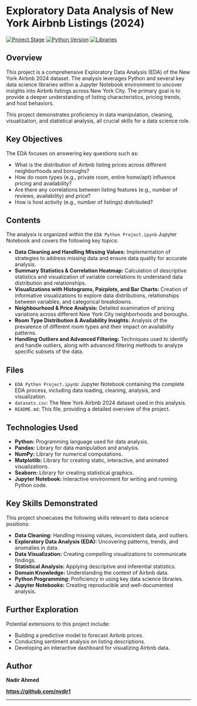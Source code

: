 # Exploratory Data Analysis of New York Airbnb Listings (2024)

[![Project Stage](https://img.shields.io/badge/Project%20Stage-Completed-brightgreen.svg)](https://shields.io/)
[![Python Version](https://img.shields.io/badge/Python-3.x-yellow.svg)](https://www.python.org/)
[![Libraries](https://img.shields.io/badge/Libraries-Pandas%2C%20NumPy%2C%20Matplotlib%2C%20Seaborn-blue.svg)](https://shields.io/)

## Overview

This project is a comprehensive Exploratory Data Analysis (EDA) of the New York Airbnb 2024 dataset. The analysis leverages Python and several key data science libraries within a Jupyter Notebook environment to uncover insights into Airbnb listings across New York City. The primary goal is to provide a deeper understanding of listing characteristics, pricing trends, and host behaviors.

This project demonstrates proficiency in data manipulation, cleaning, visualization, and statistical analysis, all crucial skills for a data science role.

## Key Objectives

The EDA focuses on answering key questions such as:

* What is the distribution of Airbnb listing prices across different neighborhoods and boroughs?
* How do room types (e.g., private room, entire home/apt) influence pricing and availability?
* Are there any correlations between listing features (e.g., number of reviews, availability) and price?
* How is host activity (e.g., number of listings) distributed?

## Contents

The analysis is organized within the `EDA Python Project.ipynb` Jupyter Notebook and covers the following key topics:

* **Data Cleaning and Handling Missing Values:** Implementation of strategies to address missing data and ensure data quality for accurate analysis.
* **Summary Statistics & Correlation Heatmap:** Calculation of descriptive statistics and visualization of variable correlations to understand data distribution and relationships.
* **Visualizations with Histograms, Pairplots, and Bar Charts:** Creation of informative visualizations to explore data distributions, relationships between variables, and categorical breakdowns.
* **Neighbourhood & Price Analysis:** Detailed examination of pricing variations across different New York City neighborhoods and boroughs.
* **Room Type Distribution & Availability Insights:** Analysis of the prevalence of different room types and their impact on availability patterns.
* **Handling Outliers and Advanced Filtering:** Techniques used to identify and handle outliers, along with advanced filtering methods to analyze specific subsets of the data.

## Files

* `EDA Python Project.ipynb`: Jupyter Notebook containing the complete EDA process, including data loading, cleaning, analysis, and visualization.
* `datasets.csv`: The New York Airbnb 2024 dataset used in this analysis.
* `README.md`: This file, providing a detailed overview of the project.

## Technologies Used

* **Python:** Programming language used for data analysis.
* **Pandas:** Library for data manipulation and analysis.
* **NumPy:** Library for numerical computations.
* **Matplotlib:** Library for creating static, interactive, and animated visualizations.
* **Seaborn:** Library for creating statistical graphics.
* **Jupyter Notebook:** Interactive environment for writing and running Python code.

## Key Skills Demonstrated

This project showcases the following skills relevant to data science positions:

* **Data Cleaning:** Handling missing values, inconsistent data, and outliers.
* **Exploratory Data Analysis (EDA):** Uncovering patterns, trends, and anomalies in data.
* **Data Visualization:** Creating compelling visualizations to communicate findings.
* **Statistical Analysis:** Applying descriptive and inferential statistics.
* **Domain Knowledge:** Understanding the context of Airbnb data.
* **Python Programming:** Proficiency in using key data science libraries.
* **Jupyter Notebooks:** Creating reproducible and well-documented analysis.

## Further Exploration

Potential extensions to this project include:

* Building a predictive model to forecast Airbnb prices.
* Conducting sentiment analysis on listing descriptions.
* Developing an interactive dashboard for visualizing Airbnb data.

## Author

**Nadir Ahmed**

**https://github.com/nvdir1**

---
